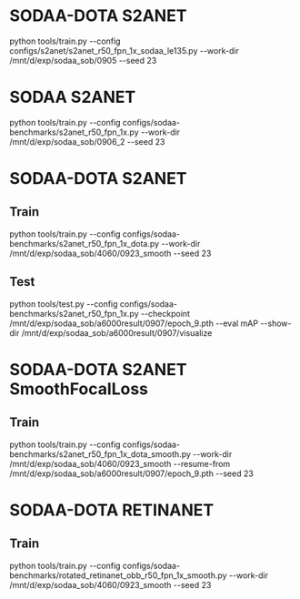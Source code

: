 # SODAA-DOTA S2ANET

python tools/train.py --config configs/s2anet/s2anet_r50_fpn_1x_sodaa_le135.py --work-dir /mnt/d/exp/sodaa_sob/0905 --seed 23

# SODAA S2ANET

python tools/train.py --config configs/sodaa-benchmarks/s2anet_r50_fpn_1x.py --work-dir /mnt/d/exp/sodaa_sob/0906_2 --seed 23

# SODAA-DOTA S2ANET
## Train
python tools/train.py --config configs/sodaa-benchmarks/s2anet_r50_fpn_1x_dota.py --work-dir /mnt/d/exp/sodaa_sob/4060/0923_smooth --seed 23

## Test
python tools/test.py --config configs/sodaa-benchmarks/s2anet_r50_fpn_1x.py --checkpoint /mnt/d/exp/sodaa_sob/a6000result/0907/epoch_9.pth --eval mAP --show-dir /mnt/d/exp/sodaa_sob/a6000result/0907/visualize

# SODAA-DOTA S2ANET SmoothFocalLoss
## Train
python tools/train.py --config configs/sodaa-benchmarks/s2anet_r50_fpn_1x_dota_smooth.py --work-dir /mnt/d/exp/sodaa_sob/4060/0923_smooth --resume-from /mnt/d/exp/sodaa_sob/a6000result/0907/epoch_9.pth --seed 23

# SODAA-DOTA RETINANET 
## Train
python tools/train.py --config configs/sodaa-benchmarks/rotated_retinanet_obb_r50_fpn_1x_smooth.py --work-dir /mnt/d/exp/sodaa_sob/4060/0923_smooth --seed 23